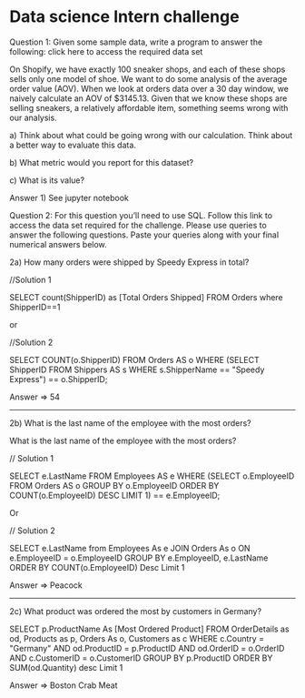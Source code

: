 # Data science Intern challenge

Question 1: Given some sample data, write a program to answer the following: click here to access the required data set

On Shopify, we have exactly 100 sneaker shops, and each of these shops sells only one model of shoe. We want to do some analysis of the average order value (AOV). When we look at orders data over a 30 day window, we naively calculate an AOV of $3145.13. Given that we know these shops are selling sneakers, a relatively affordable item, something seems wrong with our analysis. 

  a) Think about what could be going wrong with our calculation. Think about a better way to evaluate this data. 
  
  b) What metric would you report for this dataset?
  
  c) What is its value?
  
Answer 1) See jupyter notebook

Question 2: For this question you’ll need to use SQL. Follow this link to access the data set required for the challenge. Please use queries to answer the following questions. Paste your queries along with your final numerical answers below.

  2a) How many orders were shipped by Speedy Express in total?
  
  //Solution 1
  
  SELECT count(ShipperID)  as [Total Orders Shipped] FROM Orders where ShipperID==1
  
  or 
  
  //Solution 2
  
  SELECT COUNT(o.ShipperID)
  FROM Orders AS o
  WHERE (SELECT ShipperID 
      FROM Shippers AS s
      WHERE s.ShipperName == "Speedy Express") == o.ShipperID;
      
 Answer => 54
    
--------

2b) What is the last name of the employee with the most orders?


What is the last name of the employee with the most orders?

// Solution 1

SELECT e.LastName
FROM Employees AS e
WHERE (SELECT o.EmployeeID
FROM Orders AS o
GROUP BY o.EmployeeID
ORDER BY COUNT(o.EmployeeID) DESC
LIMIT 1) == e.EmployeeID;

Or 

// Solution 2

SELECT e.LastName from Employees As e 
JOIN Orders As o 
ON e.EmployeeID = o.EmployeeID
GROUP BY e.EmployeeID, e.LastName
ORDER BY COUNT(o.EmployeeID) Desc Limit 1

Answer => Peacock
______________________________________

2c) What product was ordered the most by customers in Germany?


SELECT  p.ProductName As [Most Ordered Product] 
FROM OrderDetails as od, Products as p, Orders As o, Customers as c 
WHERE c.Country = "Germany" AND od.ProductID = p.ProductID  AND  od.OrderID = o.OrderID AND c.CustomerID = o.CustomerID
GROUP BY p.ProductID
ORDER BY SUM(od.Quantity) desc
Limit 1

Answer =>  Boston Crab Meat

